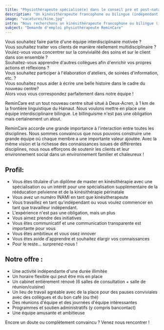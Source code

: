 ```yaml
---
title: "Physiothérapeute spécialisé(e) dans le conseil pré et post-natal"
description: "Un kinésithérapeute francophone ou bilingue (indépendant) passionné(e) par l'accompagnement des femmes avant, pendant et après leur grossesse."
image: "vacatures/kine.jpg"
intro: "Nous recherchons un kinésithérapeute francophone ou bilingue (indépendant) passionné(e) par l'accompagnement des femmes avant, pendant et après leur grossesse."
subject: "Demande d'emploi physiothérapeute ReminCare"
---
```


Vous souhaitez faire partie d'une équipe interdisciplinaire motivée ?\
Vous souhaitez traiter vos clients de manière réellement multidisciplinaire ?\
Voulez-vous vous concentrer sur la convivialité des soins et sur le client dans son ensemble ?\
Souhaitez-vous apprendre d'autres collègues afin d'enrichir vos propres actions et réflexions ?\
Vous souhaitez participer à l'élaboration d'ateliers, de soirées d'information, etc. ?\
Vous souhaitez nous aider à écrire une belle histoire dans le cadre du nouveau centre?\
Alors vous vous correspondez parfaitement dans notre équipe !

ReminCare est un tout nouveau centre situé situé à Deux-Acren, à 1 km de la frontière linguistique du Hainaut. Nous voulons mettre en place une équipe interdisciplinaire bilingue. Le billinguisme n'est pas une obligation mais certainement un atout.

ReminCare accorde une grande importance à l'interaction entre toutes les disciplines. Nous sommes convaincus que nous pouvons construire une grande équipe où chaque membre a une importante valeur ajoutée. Avec la même vision et la richesse des connaissances issues de différentes disciplines, nous nous efforçons de soutenir les clients et leur environnement social dans un environnement familier et chaleureux !

## Profil:

- Vous êtes titulaire d'un diplôme de master en kinésithérapie avec une spécialisation ou un intérêt pour une spécialisation supplémentaire de la rééducation pelvienne et de la kinésithérapie périnatale
- Vous avez un numéro INAMI en tant que kinésitherapeute
- Vous travaillez en tant qu'indépendant ou vous voulez commencer en tant que travailleur indépendant.
- L'expérience n'est pas une obligation, mais un plus
- Vous aimez prendre des initiatives
- Vous êtes communicatif et une communication transparente est importante pour vous
- Vous êtes ambitieux et vous osez innover
- Vous êtes avide d'apprendre et souhaitez élargir vos connaissances
- Pour le reste... surprenez-nous !

## Notre offre :

- Une activité indépendante d'une durée illimitée
- Un horaire flexible qui peut être mis en place
- Un cabinet entièrement rénové (6 salles de consultation + salle de réunion/cuisine)
- Un lieu de travail agréable avec de la place pour des pauses conviviales avec des collègues et du bon café (ou thé)
- Des réunions d'équipe et des journées d'équipe intéressantes
- Programmes et soutien administratifs (y compris bancontact)
- Une équipe amusante et ambitieuse

Encore un doute ou complètement convaincu ? Venez nous rencontrer !

